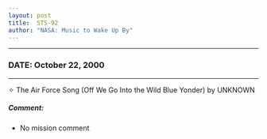 ```yaml
---
layout: post
title:  STS-92
author: "NASA: Music to Wake Up By"
---
```


----
### DATE: October 22, 2000
----
✧ The Air Force Song  (Off We Go Into the Wild Blue Yonder) by UNKNOWN

##### Comment:
* No mission comment
